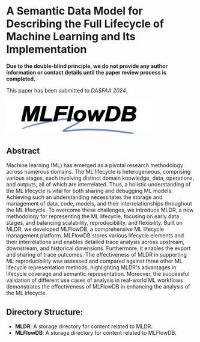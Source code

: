 # A Semantic Data Model for Describing the Full Lifecycle of Machine Learning and Its Implementation

**Due to the double-blind principle, we do not provide any author information or contact details until the paper review process is completed.**

This paper has been submitted to *DASFAA 2024*.

<img src="https://github.com/MLFlowDB/MLFlowDB/blob/main/README.assets/Logo.png?raw=true" alt="Logo" style="zoom:50%;" />

##  Abstract

Machine learning (ML) has emerged as a pivotal research methodology across numerous domains. The ML lifecycle is heterogeneous, comprising various stages, each involving distinct domain knowledge, data, operations, and outputs, all of which are interrelated. Thus, a holistic understanding of the ML lifecycle is vital for both sharing and debugging ML models. Achieving such an understanding necessitates the storage and management of data, code, models, and their interrelationships throughout the ML lifecycle. To overcome these challenges, we introduce MLDR, a new methodology for representing the ML lifecycle, focusing on early data stages, and balancing scalability, reproducibility, and flexibility. Built on MLDR, we developed MLFlowDB, a comprehensive ML lifecycle management platform. MLFlowDB stores various lifecycle elements and their interrelations and enables detailed trace analysis across upstream, downstream, and historical dimensions. Furthermore, it enables the export and sharing of trace outcomes. The effectiveness of MLDR in supporting ML reproducibility was assessed and compared against three other ML lifecycle representation methods, highlighting MLDR's advantages in lifecycle coverage and semantic representation. Moreover, the successful validation of different use cases of analysis in real-world ML workflows demonstrates the effectiveness of MLFlowDB in enhancing the analysis of the ML lifecycle.

## Directory Structure:

-   **MLDR**: A storage directory for content related to MLDR.
-   **MLFlowDB**: A storage directory for content related to MLFlowDB.
